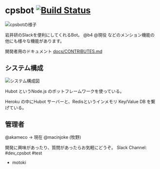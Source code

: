 # cpsbot [![Build Status](https://travis-ci.org/cpslab/cpsbot.svg?branch=master)](https://travis-ci.org/cpslab/cpsbot)

![cpsbotの様子](https://i.gyazo.com/a9198dd7b4b6e9c6e08c24a6e03b02fa.png)

岩井研のSlackを便利にしてくれるBot。 @b4 @現役 などのメンション機能の他にも様々な機能があります。

開発者用のドキュメント [docs/CONTRIBUTES.md](docs/CONTRIBUTE.md)

## システム構成
![システム構成図](https://raw.githubusercontent.com/wiki/cpslab/cpsbot/cpslab_system.png)

Hubot というNode.js のボットフレームワークを使っている。

Heroku の中にHubot サーバーと、Redisというインメモリ Key/Value DB を繋げている。 

## 管理者
@akameco -> 現在 @macinjoke (牧野)

開発に興味があったり、質問があったらお気軽にどうぞ。
Slack Channel: #dev_cpsbot #test


- motoki
